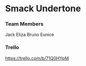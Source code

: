# Smack Undertone

### Team Members
Jack
Eliza
Bruno
Eunice

### Trello

<a href="https://trello.com/b/71Q0HYpM" title="Visit Upstage!">https://trello.com/b/71Q0HYpM</a>
